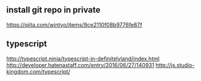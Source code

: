 ## install git repo in private
https://qiita.com/wintyo/items/9ce2110f08b9776fe87f

## typescript
http://typescript.ninja/typescript-in-definitelyland/index.html
http://developer.hatenastaff.com/entry/2016/06/27/140931
http://js.studio-kingdom.com/typescript/